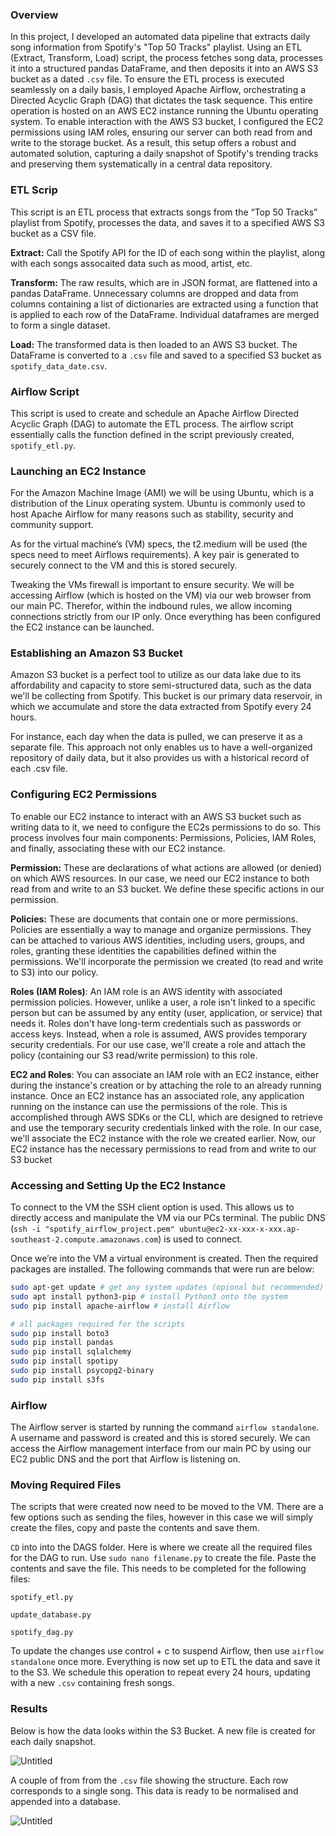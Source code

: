 ### Overview

In this project, I developed an automated data pipeline that extracts daily song information from Spotify's "Top 50 Tracks" playlist. Using an ETL (Extract, Transform, Load) script, the process fetches song data, processes it into a structured pandas DataFrame, and then deposits it into an AWS S3 bucket as a dated `.csv` file. To ensure the ETL process is executed seamlessly on a daily basis, I employed Apache Airflow, orchestrating a Directed Acyclic Graph (DAG) that dictates the task sequence. This entire operation is hosted on an AWS EC2 instance running the Ubuntu operating system. To enable interaction with the AWS S3 bucket, I configured the EC2 permissions using IAM roles, ensuring our server can both read from and write to the storage bucket. As a result, this setup offers a robust and automated solution, capturing a daily snapshot of Spotify's trending tracks and preserving them systematically in a central data repository.

### ETL Scrip

This script is an ETL process that extracts songs from the “Top 50 Tracks” playlist from Spotify, processes the data, and saves it to a specified AWS S3 bucket as a CSV file.

**Extract:** Call the Spotify API for the ID of each song within the playlist, along with each songs assocaited data such as mood, artist, etc.

**Transform:** The raw results, which are in JSON format, are flattened into a pandas DataFrame. Unnecessary columns are dropped and data from columns containing a list of dictionaries are extracted using a function that is applied to each row of the DataFrame. Individual dataframes are merged to form a single dataset.

**Load:** The transformed data is then loaded to an AWS S3 bucket. The DataFrame is converted to a `.csv` file and saved to a specified S3 bucket as `spotify_data_date.csv`.

### Airflow Script

This script is used to create and schedule an Apache Airflow Directed Acyclic Graph (DAG) to automate the ETL process. The airflow script essentially calls the function defined in the script previously created, `spotify_etl.py`.

### Launching an EC2 Instance

For the Amazon Machine Image (AMI) we will be using Ubuntu, which is a distribution of the Linux operating system. Ubuntu is commonly used to host Apache Airflow for many reasons such as stability, security and community support. 

As for the virtual machine’s (VM) specs, the t2.medium will be used (the specs need to meet Airflows requirements). A key pair is generated to securely connect to the VM and this is stored securely.

Tweaking the VMs firewall is important to ensure security. We will be accessing Airflow (which is hosted on the VM) via our web browser from our main PC. Therefor, within the indbound rules, we allow incoming connections strictly from our IP only. Once everything has been configured the EC2 instance can be launched.

### Establishing an Amazon S3 Bucket

Amazon S3 bucket is a perfect tool to utilize as our data lake due to its affordability and capacity to store semi-structured data, such as the data we'll be collecting from Spotify. This bucket is our primary data reservoir, in which we accumulate and store the data extracted from Spotify every 24 hours.

For instance, each day when the data is pulled, we can preserve it as a separate file. This approach not only enables us to have a well-organized repository of daily data, but it also provides us with a historical record of each .csv file.

### Configuring EC2 Permissions

To enable our EC2 instance to interact with an AWS S3 bucket such as writing data to it, we need to configure the EC2s permissions to do so. This process involves four main components: Permissions, Policies, IAM Roles, and finally, associating these with our EC2 instance.

**Permission:** These are declarations of what actions are allowed (or denied) on which AWS resources. In our case, we need our EC2 instance to both read from and write to an S3 bucket. We define these specific actions in our permission.

**Policies:** These are documents that contain one or more permissions. Policies are essentially a way to manage and organize permissions. They can be attached to various AWS identities, including users, groups, and roles, granting these identities the capabilities defined within the permissions. We'll incorporate the permission we created (to read and write to S3) into our policy.

**Roles (IAM Roles)**: An IAM role is an AWS identity with associated permission policies. However, unlike a user, a role isn't linked to a specific person but can be assumed by any entity (user, application, or service) that needs it. Roles don't have long-term credentials such as passwords or access keys. Instead, when a role is assumed, AWS provides temporary security credentials. For our use case, we'll create a role and attach the policy (containing our S3 read/write permission) to this role.

**EC2 and Roles**: You can associate an IAM role with an EC2 instance, either during the instance's creation or by attaching the role to an already running instance. Once an EC2 instance has an associated role, any application running on the instance can use the permissions of the role. This is accomplished through AWS SDKs or the CLI, which are designed to retrieve and use the temporary security credentials linked with the role. In our case, we'll associate the EC2 instance with the role we created earlier. Now, our EC2 instance has the necessary permissions to read from and write to our S3 bucket

### Accessing and Setting Up the EC2 Instance

To connect to the VM the SSH client option is used. This allows us to directly access and manipulate the VM via our PCs terminal. The public DNS (`ssh -i "spotify_airflow_project.pem" ubuntu@ec2-xx-xxx-x-xxx.ap-southeast-2.compute.amazonaws.com`) is used to connect.

Once we’re into the VM a virtual environment is created. Then the required packages are installed. The following commands that were run are below:

```bash
sudo apt-get update # get any system updates (opional but recommended)
sudo apt install python3-pip # install Python3 onto the system
sudo pip install apache-airflow # install Airflow

# all packages required for the scripts
sudo pip install boto3
sudo pip install pandas
sudo pip install sqlalchemy
sudo pip install spotipy
sudo pip install psycopg2-binary
sudo pip install s3fs
```

### Airflow

The Airflow server is started by running the command `airflow standalone`. A username and password is created and this is stored securely. We can access the Airflow management interface from our main PC by using our EC2 public DNS and the port that Airflow is listening on.

### Moving Required Files

The scripts that were created now need to be moved to the VM. There are a few options such as sending the files, however in this case we will simply create the files, copy and paste the contents and save them.

`CD` into into the DAGS folder. Here is where we create all the required files for the DAG to run. Use `sudo nano filename.py` to create the file. Paste the contents and save the file. This needs to be completed for the following files:

`spotify_etl.py`

`update_database.py`

`spotify_dag.py`

To update the changes use control + c to suspend Airflow, then use `airflow standalone` once more. Everything is now set up to ETL the data and save it to the S3. We schedule this operation to repeat every 24 hours, updating with a new `.csv` containing fresh songs.

### Results

Below is how the data looks within the S3 Bucket. A new file is created for each daily snapshot.

![Untitled](https://s3-us-west-2.amazonaws.com/secure.notion-static.com/e5ef6927-60ce-47b9-8262-bfee6996f559/Untitled.png)

A couple of from from the `.csv` file showing the structure. Each row corresponds to a single song. This data is ready to be normalised and appended into a database.

![Untitled](https://s3-us-west-2.amazonaws.com/secure.notion-static.com/2af5e9b9-3140-47c3-b8d0-539b24bc0c1c/Untitled.png)
